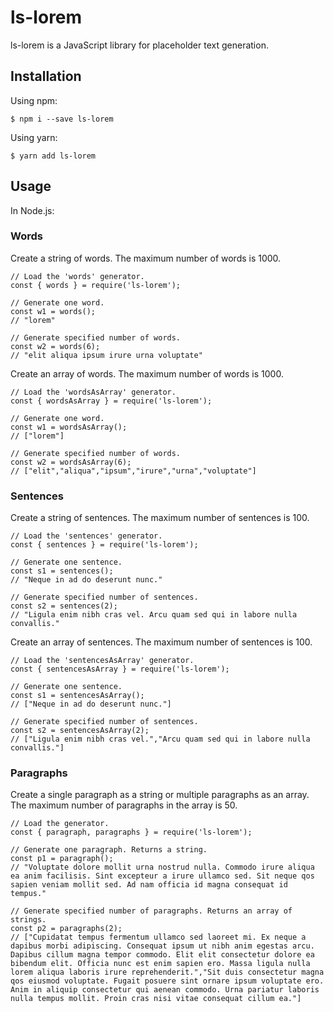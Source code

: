 # ls-lorem

ls-lorem is a JavaScript library for placeholder text generation.

## Installation

Using npm:

```
$ npm i --save ls-lorem
```

Using yarn:

```
$ yarn add ls-lorem
```

## Usage

In Node.js:

### Words

Create a string of words. The maximum number of words is 1000.

```
// Load the 'words' generator.
const { words } = require('ls-lorem');

// Generate one word.
const w1 = words();
// "lorem"

// Generate specified number of words.
const w2 = words(6);
// "elit aliqua ipsum irure urna voluptate"
```

Create an array of words. The maximum number of words is 1000.

```
// Load the 'wordsAsArray' generator.
const { wordsAsArray } = require('ls-lorem');

// Generate one word.
const w1 = wordsAsArray();
// ["lorem"]

// Generate specified number of words.
const w2 = wordsAsArray(6);
// ["elit","aliqua","ipsum","irure","urna","voluptate"]
```

### Sentences

Create a string of sentences. The maximum number of sentences is 100.

```
// Load the 'sentences' generator.
const { sentences } = require('ls-lorem');

// Generate one sentence.
const s1 = sentences();
// "Neque in ad do deserunt nunc."

// Generate specified number of sentences.
const s2 = sentences(2);
// "Ligula enim nibh cras vel. Arcu quam sed qui in labore nulla convallis."
```

Create an array of sentences. The maximum number of sentences is 100.

```
// Load the 'sentencesAsArray' generator.
const { sentencesAsArray } = require('ls-lorem');

// Generate one sentence.
const s1 = sentencesAsArray();
// ["Neque in ad do deserunt nunc."]

// Generate specified number of sentences.
const s2 = sentencesAsArray(2);
// ["Ligula enim nibh cras vel.","Arcu quam sed qui in labore nulla convallis."]
```

### Paragraphs

Create a single paragraph as a string or multiple paragraphs as an array. The maximum number of paragraphs in the array is 50.

```
// Load the generator.
const { paragraph, paragraphs } = require('ls-lorem');

// Generate one paragraph. Returns a string.
const p1 = paragraph();
// "Voluptate dolore mollit urna nostrud nulla. Commodo irure aliqua ea anim facilisis. Sint excepteur a irure ullamco sed. Sit neque qos sapien veniam mollit sed. Ad nam officia id magna consequat id tempus."

// Generate specified number of paragraphs. Returns an array of strings.
const p2 = paragraphs(2);
// ["Cupidatat tempus fermentum ullamco sed laoreet mi. Ex neque a dapibus morbi adipiscing. Consequat ipsum ut nibh anim egestas arcu. Dapibus cillum magna tempor commodo. Elit elit consectetur dolore ea bibendum elit. Officia nunc est enim sapien ero. Massa ligula nulla lorem aliqua laboris irure reprehenderit.","Sit duis consectetur magna qos eiusmod voluptate. Fugait posuere sint ornare ipsum voluptate ero. Anim in aliquip consectetur qui aenean commodo. Urna pariatur laboris nulla tempus mollit. Proin cras nisi vitae consequat cillum ea."]

```
